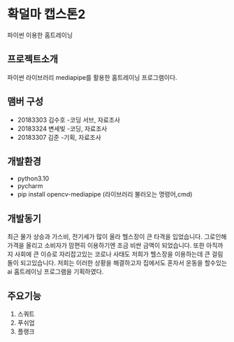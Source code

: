 # 확덜마 캡스톤2

파이썬 이용한 홈트레이닝


## 프로젝트소개 

파이썬 라이브러리 mediapipe를 활용한 홈트레이닝 프로그램이다.

## 맴버 구성

* 20183303 김수호 -코딩 서브, 자료조사 
* 20183324 변세빛 -코딩, 자료조사
* 20183307 김준   -기획, 자료조사

## 개발환경

* python3.10
* pycharm
* pip install opencv-mediapipe (라이브러리 불러오는 명령어,cmd)


## 개발동기
최근 물가 상승과 가스비, 전기세가 많이 올라 헬스장이 큰 타격을 
입었습니다.
그로인해 가격을 올리고 소비자가 맘편히 이용하기엔 조금 비싼 
금액이 되었습니다.
또한 아직까지 사회에 큰 이슈로 자리잡고있는 코로나 사태도 저희가 
헬스장을 이용하는데 큰 걸림돌이 되고있습니다. 
저희는 이러한 상황을 해결하고자 집에서도 혼자서 운동을 할수있는
ai 홈트레이닝 프로그램을 기획하였다.

## 주요기능

1. 스쿼트
2. 푸쉬업
3. 플랭크
